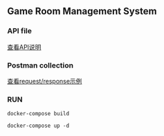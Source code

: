 ## Game Room Management System

### API file
[查看API说明](api.yaml)

### Postman collection
[查看request/response示例](https://api.postman.com/collections/37534429-2787df32-be03-43c0-9e35-8e3421477c0c?access_key=PMAT-01J4W46RV8CN0JZRTC4MNTPR5R)

### RUN

`docker-compose build`

`docker-compose up -d`
